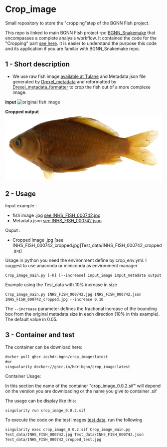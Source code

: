 # Crop_image
Small repository to store the "cropping"step of the BGNN Fish project.

This repo is linked to main BGNN Fish project rpo [BGNN_Snakemake](https://github.com/hdr-bgnn/BGNN_Snakemake) that encompasses a complete analysis workflow. It contained the code for the "Cropping" part [see here](https://github.com/hdr-bgnn/BGNN_Snakemake/blob/main/Picture_for_Documentation/Workflow_stage_1.png). It is easier to understand the purpose this code and its application if you are familar with BGNN_Snakemake repo.

## 1 - Short description

  + We use raw fish image [available at Tulane](http://www.tubri.org/HDR/INHS/) and Metadata json file generated by [Drexel_metadata](https://github.com/hdr-bgnn/drexel_metadata) and reformatted by [Drexel_metadata_formatter](https://github.com/hdr-bgnn/drexel_metadata_formatter) to crop the fish out of a more complexe image.

**input**
![original fish image](Test_data/INHS_FISH_000742.jpg)

**Cropped output**
![Cropped fish image](Test_data/INHS_FISH_000742_cropped.jpg)

## 2 - Usage

Input example : 
  + fish image .jpg [see INHS_FISH_000742.jpg](Test_data/INHS_FISH_000742.jpg)
  + Metadata.json [see INHS_FISH_000742.json](Test_data/INHS_FISH_000742.json)
  
Ouput :
  + Cropped image .jpg [see INHS_FISH_000742_cropped.jpg]Test_data/INHS_FISH_000742_cropped.jpg)

Usage in python
you need the environment define by crop_env.yml. I suggest to use anaconda or miniconda as environment manager

```
Crop_image_main.py [-h] [--increase] input_image imput_metadata output
```

Example using the Test_data with 10% increase in size

```
Crop_image_main.py INHS_FISH_000742.jpg INHS_FISH_000742.json INHS_FISH_000742_cropped.jpg --increase 0.10
```

The `--increase` parameter defines the fractional increase of the bounding box from the original metadata size in each direction (10% in this example). The default value in 0.05.

## 3 - Container and test

The container can be download here:

```
docker pull ghcr.io/hdr-bgnn/crop_image:latest
#or 
singualarity docker://ghcr.io/hdr-bgnn/crop_image:latest
```

Container Usage: 

In this section the name of the container "crop_image_0.0.2.sif" will depend on the version you are downloading or the name you give to container .sif 

The usage can be display like this: 

```
singularity run crop_image_0.0.2.sif
```

To execute the code on the test images [test data](Test_data/), run the following

```
singularity exec crop_image_0.0.2.sif Crop_image_main.py Test_data/INHS_FISH_000742.jpg Test_data/INHS_FISH_000742.json Test_data/INHS_FISH_000742_cropped_test.jpg
```

